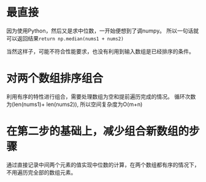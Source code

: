 # 最直接

因为使用Python，然后又是求中位数，一开始便想到了调numpy。
所以一句话就可以返回结果`return np.median(nums1 + nums2)`

当然这样子，可能不符合性能要求，也没有利用到输入数组是已经排序的条件。


# 对两个数组排序组合

利用有序的特性进行组合，需要处理数组为空和提前遍历完成的情况。
循环次数为(len(nums1)+ len(nums2)), 所以空间复杂度为O(m+n)

# 在第二步的基础上，减少组合新数组的步骤

通过直接记录中间两个元素的值实现中位数的计算，在两个数组都有序的情况下，
不用遍历完全部的数组元素。
